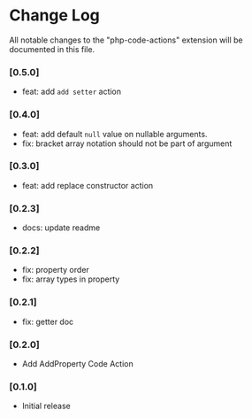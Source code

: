 # Change Log

All notable changes to the "php-code-actions" extension will be documented in this file.

### [0.5.0]

- feat: add `add setter` action
### [0.4.0]

- feat: add default `null` value on nullable arguments.
- fix: bracket array notation should not be part of argument
### [0.3.0]

- feat: add replace constructor action
### [0.2.3]

- docs: update readme
### [0.2.2]

- fix: property order
- fix: array types in property
### [0.2.1]

- fix: getter doc
### [0.2.0]

- Add AddProperty Code Action

### [0.1.0]

- Initial release